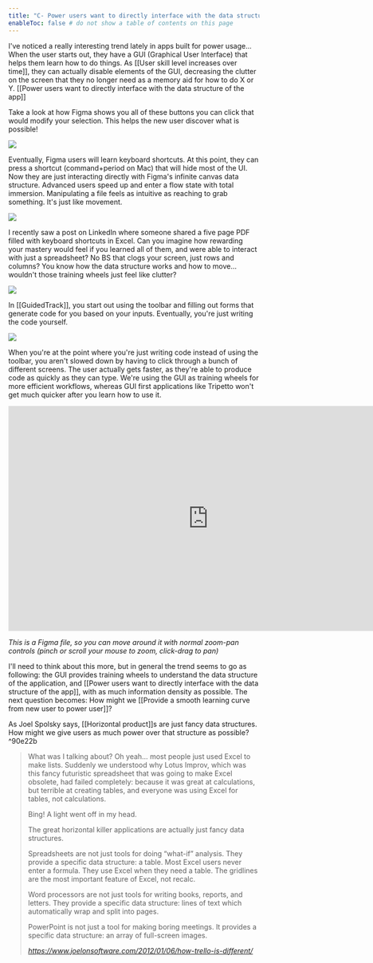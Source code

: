 ```yaml
---
title: "C- Power users want to directly interface with the data structure of the app"
enableToc: false # do not show a table of contents on this page
---
```

I've noticed a really interesting trend lately in apps built for power usage... When the user starts out, they have a GUI (Graphical User Interface) that helps them learn how to do things. As [[User skill level increases over time]], they can actually disable elements of the GUI, decreasing the clutter on the screen that they no longer need as a memory aid for how to do X or Y. [[Power users want to directly interface with the data structure of the app]]

Take a look at how Figma shows you all of these buttons you can click that would modify your selection. This helps the new user discover what is possible!

![](/assets/blogpics/FigmaBeginnerGUI.png)

Eventually, Figma users will learn keyboard shortcuts. At this point, they can press a shortcut (command+period on Mac) that will hide most of the UI. Now they are just interacting directly with Figma's infinite canvas data structure. Advanced users speed up and enter a flow state with total immersion. Manipulating a file feels as intuitive as reaching to grab something. It's just like movement.

![](/assets/blogpics/FigmaExpertGUI.png)

I recently saw a post on LinkedIn where someone shared a five page PDF filled with keyboard shortcuts in Excel. Can you imagine how rewarding your mastery would feel if you learned all of them, and were able to interact with just a spreadsheet? No BS that clogs your screen, just rows and columns? You know how the data structure works and how to move... wouldn't those training wheels just feel like clutter?

![](/assets/blogpics/ExcelMinimalistGUI.png)

In [[GuidedTrack]], you start out using the toolbar and filling out forms that generate code for you based on your inputs. Eventually, you're just writing the code yourself.

![](/assets/blogpics/GuidedTrackToolbarQuestion.png)

When you're at the point where you're just writing code instead of using the toolbar, you aren't slowed down by having to click through a bunch of different screens. The user actually gets faster, as they're able to produce code as quickly as they can type. We're using the GUI as training wheels for more efficient workflows, whereas GUI first applications like Tripetto won't get much quicker after you learn how to use it.

<iframe style="border: 1px solid rgba(0, 0, 0, 0.1);" width="800" height="450" src="https://www.figma.com/embed?embed_host=share&url=https%3A%2F%2Fwww.figma.com%2Ffile%2FdTePTU7khNGg53ho1pbH8S%2FDSL-vs.-GUI-Speed-Comparison%3Fnode-id%3D23%253A0" allowfullscreen></iframe>

*This is a Figma file, so you can move around it with normal zoom-pan controls (pinch or scroll your mouse to zoom, click-drag to pan)*

I'll need to think about this more, but in general the trend seems to go as following: the GUI provides training wheels to understand the data structure of the application, and [[Power users want to directly interface with the data structure of the app]], with as much information density as possible. The next question becomes: How might we [[Provide a smooth learning curve from new user to power user]]?

As Joel Spolsky says, [[Horizontal product]]s are just fancy data structures. How might we give users as much power over that structure as possible? ^90e22b

<blockquote class="quoteback" darkmode="" data-title="How%20Trello%20is%20different" data-author="" cite="https://www.joelonsoftware.com/2012/01/06/how-trello-is-different/"><p>What was I talking about? Oh yeah… most people just used Excel to make lists. Suddenly we understood why Lotus Improv, which was this fancy futuristic spreadsheet that was going to make Excel obsolete, had failed completely: because it was great at calculations, but terrible at creating tables, and everyone was using Excel for tables, not calculations.</p><p>Bing! A light went off in my head. </p><p>The great horizontal killer applications are actually just fancy data structures.</p><p>Spreadsheets are not just tools for doing “what-if” analysis. They provide a specific data structure: a table. Most Excel users never enter a formula. They use Excel when they need a table. The gridlines are the most important feature of Excel, not recalc.</p><p>Word processors are not just tools for writing books, reports, and letters. They provide a specific data structure: lines of text which automatically wrap and split into pages. </p><p>PowerPoint is not just a tool for making boring meetings. It provides a specific data structure: an array of full-screen images.&nbsp;</p><footer> <cite><a href="https://www.joelonsoftware.com/2012/01/06/how-trello-is-different/">https://www.joelonsoftware.com/2012/01/06/how-trello-is-different/</a></cite></footer></blockquote><script note="" src="https://cdn.jsdelivr.net/gh/Blogger-Peer-Review/quotebacks@1/quoteback.js"></script>